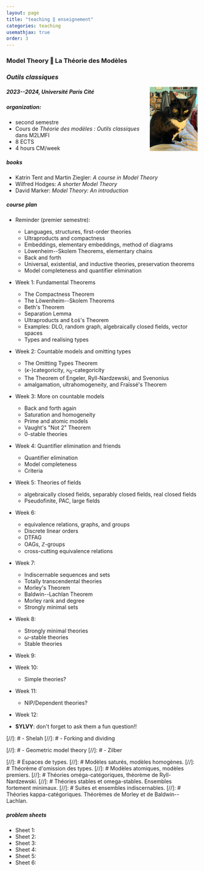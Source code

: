 ```yaml
---
layout: page
title: "teaching ‖ enseignement"
categories: teaching
usemathjax: true
order: 3
---
```


### Model Theory ‖ La Théorie des Modèles

### _Outils classiques_

<img src="/IMAGES/tilly.jpeg" width="25%" style="float:right;">

##### 2023--2024, Université Paris Cité

##### organization:
- second semestre
- Cours de _Théorie des modèles : Outils classiques_ dans M2LMFI
- 8 ECTS
- 4 hours CM/week

##### books

- Katrin Tent and Martin Ziegler: _A course in Model Theory_
- Wilfred Hodges: _A shorter Model Theory_
- David Marker: _Model Theory: An introduction_

##### course plan

- Reminder (premier semestre):
	- Languages, structures, first-order theories
	- Ultraproducts and compactness
	- Embeddings, elementary embeddings, method of diagrams
	- Löwenheim--Skolem Theorems, elementary chains
	- Back and forth
	- Universal, existential, and inductive theories, preservation theorems
	- Model completeness and quantifier elimination
- Week 1: Fundamental Theorems
	- The Compactness Theorem
	- The Löwenheim--Skolem Theorems
	- Beth's Theorem
	- Separation Lemma
	- Ultraproducts and Łoś's Theorem 
	- Examples: DLO, random graph, algebraically closed fields, vector spaces
	- Types and realising types
- Week 2: Countable models and omitting types
	- The Omitting Types Theorem
	- ($\kappa$-)categoricity, $\aleph_{0}$-categoricity
	- The Theorem of Engeler, Ryll-Nardzewski, and Svenonius
	- amalgamation, ultrahomogeneity, and Fraïssé's Theorem
- Week 3: More on countable models
	- Back and forth again
	- Saturation and homogeneity
	- Prime and atomic models
	- Vaught's "Not $2$" Theorem
	- $0$-stable theories
- Week 4: Quantifier elimination and friends
	- Quantifier elimination
	- Model completeness
	- Criteria
- Week 5: Theories of fields
	- algebraically closed fields, separably closed fields, real closed fields
	- Pseudofinite, PAC, large fields
- Week 6:
	- equivalence relations, graphs, and groups
	- Discrete linear orders
	- DTFAG
	- OAGs, $\mathbb{Z}$-groups
	- cross-cutting equivalence relations
- Week 7:
	- Indiscernable sequences and sets
	- Totally transcendental theories
	- Morley's Theorem
	- Baldwin--Lachlan Theorem
	- Morley rank and degree
	- Strongly minimal sets
- Week 8:
	- Strongly minimal theories
	- $\omega$-stable theories
	- Stable theories
- Week 9:
- Week 10:
	- Simple theories?
- Week 11:
	- NIP/Dependent theories?
- Week 12:

- **SYLVY**: don't forget to ask them a fun question!!

[//]: # - Shelah
[//]: # - Forking and dividing

[//]: # - Geometric model theory
[//]: # - Zilber

[//]: # Espaces de types.
[//]: # Modèles saturés, modèles homogènes.
[//]: # Théorème d'omission des types.
[//]: # Modèles atomiques, modèles premiers.
[//]: # Théories oméga-catégoriques, théorème de Ryll-Nardzewski.
[//]: # Théories stables et omega-stables. Ensembles fortement minimaux.
[//]: # Suites et ensembles indiscernables.
[//]: # Théories kappa-catégoriques. Théorèmes de Morley et de Baldwin--Lachlan.

##### problem sheets

- Sheet 1:
- Sheet 2:
- Sheet 3:
- Sheet 4:
- Sheet 5:
- Sheet 6:


[contact]: ./contact
[UPC]:  https://u-paris.fr/
[IMJ-PRG]: https://u-paris.fr/
[LM]:   https://www.imj-prg.fr/lm/
[GeoMod]: https://home.mathematik.uni-freiburg.de/palacin/GeoMod/
[JSL]:  https://msp.org/mt/
[Model Theory]: https://msp.org/mt/
[first issue]:  https://msp.org/mt/
